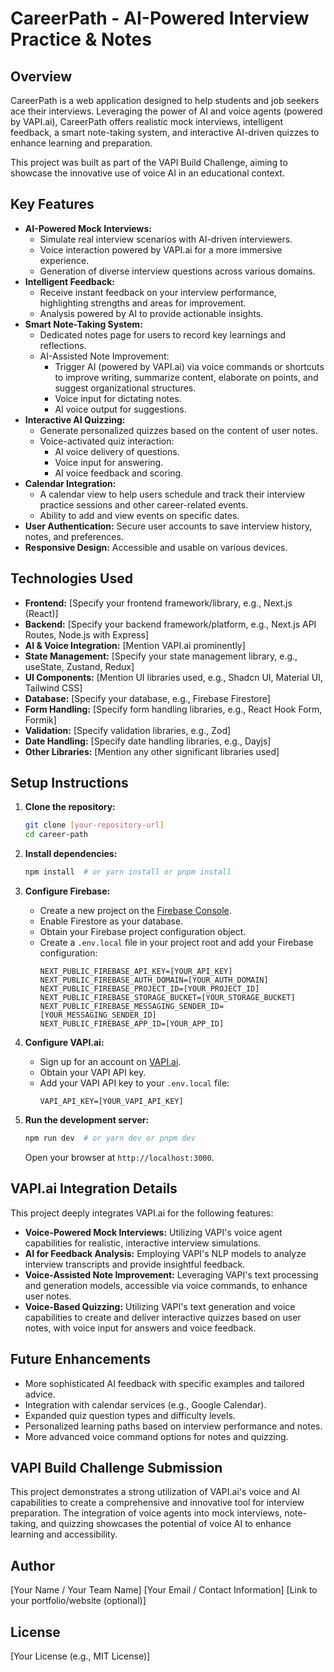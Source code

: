 # CareerPath - AI-Powered Interview Practice & Notes

## Overview

CareerPath is a web application designed to help students and job seekers ace their interviews. Leveraging the power of AI and voice agents (powered by VAPI.ai), CareerPath offers realistic mock interviews, intelligent feedback, a smart note-taking system, and interactive AI-driven quizzes to enhance learning and preparation.

This project was built as part of the VAPI Build Challenge, aiming to showcase the innovative use of voice AI in an educational context.

## Key Features

- **AI-Powered Mock Interviews:**
  - Simulate real interview scenarios with AI-driven interviewers.
  - Voice interaction powered by VAPI.ai for a more immersive experience.
  - Generation of diverse interview questions across various domains.
- **Intelligent Feedback:**
  - Receive instant feedback on your interview performance, highlighting strengths and areas for improvement.
  - Analysis powered by AI to provide actionable insights.
- **Smart Note-Taking System:**
  - Dedicated notes page for users to record key learnings and reflections.
  - AI-Assisted Note Improvement:
    - Trigger AI (powered by VAPI.ai) via voice commands or shortcuts to improve writing, summarize content, elaborate on points, and suggest organizational structures.
    - Voice input for dictating notes.
    - AI voice output for suggestions.
- **Interactive AI Quizzing:**
  - Generate personalized quizzes based on the content of user notes.
  - Voice-activated quiz interaction:
    - AI voice delivery of questions.
    - Voice input for answering.
    - AI voice feedback and scoring.
- **Calendar Integration:**
  - A calendar view to help users schedule and track their interview practice sessions and other career-related events.
  - Ability to add and view events on specific dates.
- **User Authentication:** Secure user accounts to save interview history, notes, and preferences.
- **Responsive Design:** Accessible and usable on various devices.

## Technologies Used

- **Frontend:** [Specify your frontend framework/library, e.g., Next.js (React)]
- **Backend:** [Specify your backend framework/platform, e.g., Next.js API Routes, Node.js with Express]
- **AI & Voice Integration:** [Mention VAPI.ai prominently]
- **State Management:** [Specify your state management library, e.g., useState, Zustand, Redux]
- **UI Components:** [Mention UI libraries used, e.g., Shadcn UI, Material UI, Tailwind CSS]
- **Database:** [Specify your database, e.g., Firebase Firestore]
- **Form Handling:** [Specify form handling libraries, e.g., React Hook Form, Formik]
- **Validation:** [Specify validation libraries, e.g., Zod]
- **Date Handling:** [Specify date handling libraries, e.g., Dayjs]
- **Other Libraries:** [Mention any other significant libraries used]

## Setup Instructions

1.  **Clone the repository:**

    ```bash
    git clone [your-repository-url]
    cd career-path
    ```

2.  **Install dependencies:**

    ```bash
    npm install  # or yarn install or pnpm install
    ```

3.  **Configure Firebase:**

    - Create a new project on the [Firebase Console](https://console.firebase.google.com/).
    - Enable Firestore as your database.
    - Obtain your Firebase project configuration object.
    - Create a `.env.local` file in your project root and add your Firebase configuration:
      ```
      NEXT_PUBLIC_FIREBASE_API_KEY=[YOUR_API_KEY]
      NEXT_PUBLIC_FIREBASE_AUTH_DOMAIN=[YOUR_AUTH_DOMAIN]
      NEXT_PUBLIC_FIREBASE_PROJECT_ID=[YOUR_PROJECT_ID]
      NEXT_PUBLIC_FIREBASE_STORAGE_BUCKET=[YOUR_STORAGE_BUCKET]
      NEXT_PUBLIC_FIREBASE_MESSAGING_SENDER_ID=[YOUR_MESSAGING_SENDER_ID]
      NEXT_PUBLIC_FIREBASE_APP_ID=[YOUR_APP_ID]
      ```

4.  **Configure VAPI.ai:**

    - Sign up for an account on [VAPI.ai](https://vapi.ai/).
    - Obtain your VAPI API key.
    - Add your VAPI API key to your `.env.local` file:
      ```
      VAPI_API_KEY=[YOUR_VAPI_API_KEY]
      ```

5.  **Run the development server:**

    ```bash
    npm run dev  # or yarn dev or pnpm dev
    ```

    Open your browser at `http://localhost:3000`.

## VAPI.ai Integration Details

This project deeply integrates VAPI.ai for the following features:

- **Voice-Powered Mock Interviews:** Utilizing VAPI's voice agent capabilities for realistic, interactive interview simulations.
- **AI for Feedback Analysis:** Employing VAPI's NLP models to analyze interview transcripts and provide insightful feedback.
- **Voice-Assisted Note Improvement:** Leveraging VAPI's text processing and generation models, accessible via voice commands, to enhance user notes.
- **Voice-Based Quizzing:** Utilizing VAPI's text generation and voice capabilities to create and deliver interactive quizzes based on user notes, with voice input for answers and voice feedback.

## Future Enhancements

- More sophisticated AI feedback with specific examples and tailored advice.
- Integration with calendar services (e.g., Google Calendar).
- Expanded quiz question types and difficulty levels.
- Personalized learning paths based on interview performance and notes.
- More advanced voice command options for notes and quizzing.

## VAPI Build Challenge Submission

This project demonstrates a strong utilization of VAPI.ai's voice and AI capabilities to create a comprehensive and innovative tool for interview preparation. The integration of voice agents into mock interviews, note-taking, and quizzing showcases the potential of voice AI to enhance learning and accessibility.

## Author

[Your Name / Your Team Name]
[Your Email / Contact Information]
[Link to your portfolio/website (optional)]

## License

[Your License (e.g., MIT License)]
